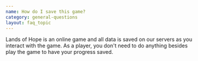 ```yaml
---
name: How do I save this game?
category: general-questions
layout: faq_topic
---
```

Lands of Hope is an online game and all data is saved on our servers as you interact with the game.  As a player, you don't need to do anything besides play the game to have your progress saved.